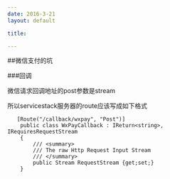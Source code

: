 ```yaml
---
date: 2016-3-21
layout: default

title: 

---
```


##微信支付的坑

###回调

微信请求回调地址的post参数是stream

所以servicestack服务器的route应该写成如下格式

	   [Route("/callback/wxpay", "Post")]
		public class WxPayCallback : IReturn<string>, IRequiresRequestStream
		{
			/// <summary>
			/// The raw Http Request Input Stream
			/// </summary>
			public Stream RequestStream {get;set;}
		}
	


